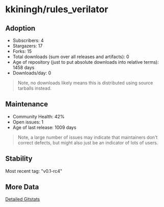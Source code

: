 # kkiningh/rules_verilator

## Adoption

- Subscribers: 4
- Stargazers: 17
- Forks: 15
- Total downloads (sum over all releases and artifacts): 0
- Age of repository (just to put absolute downloads into relative terms): 1458 days
- Downloads/day: 0

> Note, no downloads likely means this is distributed using source tarballs instead.

## Maintenance

- Community Health: 42%
- Open issues: 1
- Age of last release: 1009 days

> Note, a large number of issues may indicate that maintainers don't correct defects, but might also
> just be an indicator of lots of users.

## Stability

Most recent tag: "v0.1-rc4"

## More Data

[Detailed Gitstats](/bazel-catalog/gitstats/kkiningh/rules_verilator)

